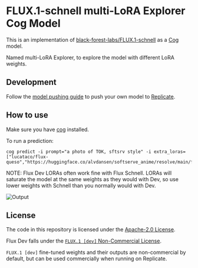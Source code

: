 # FLUX.1-schnell multi-LoRA Explorer Cog Model

This is an implementation of [black-forest-labs/FLUX.1-schnell](https://huggingface.co/black-forest-labs/FLUX.1-schnell) as a [Cog](https://github.com/replicate/cog) model.

Named multi-LoRA Explorer, to explore the model with different LoRA weights.

## Development

Follow the [model pushing guide](https://replicate.com/docs/guides/push-a-model) to push your own model to [Replicate](https://replicate.com).


## How to use

Make sure you have [cog](https://github.com/replicate/cog) installed.

To run a prediction:

    cog predict -i prompt="a photo of TOK, sftsrv style" -i extra_loras=["lucataco/flux-queso","https://huggingface.co/alvdansen/softserve_anime/resolve/main/flux_dev_softstyle_araminta_k.safetensors"]

NOTE: Flux Dev LORAs often work fine with Flux Schnell. LORAs will saturate the model at the same weights as they would with Dev, so use lower weights with Schnell than you normally would with Dev.

![Output](output.0.png)

## License

The code in this repository is licensed under the [Apache-2.0 License](LICENSE).

Flux Dev falls under the [`FLUX.1 [dev]` Non-Commercial License](https://huggingface.co/black-forest-labs/FLUX.1-dev/blob/main/LICENSE.md).

`FLUX.1 [dev]` fine-tuned weights and their outputs are non-commercial by default, but can be used commercially when running on Replicate.
